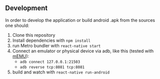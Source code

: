 ## Development

In order to develop the application or build android .apk from the sources one should:
1. Clone this repository
2. Install dependencies with `npm install`
3. run Metro bundler with `react-native start`
4. Connect an emulator or physical device via adb, like this (tested with [mEMU](https://www.memuplay.com/)):
	- `adb connect 127.0.0.1:21503`
	- `adb reverse tcp:8081 tcp:8081`
5. build and watch with `react-native run-android`
